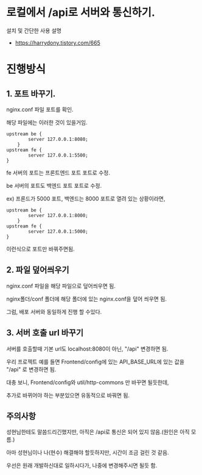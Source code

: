 #  로컬에서 /api로 서버와 통신하기.

설치 및 간단한 사용 설명

- https://harrydony.tistory.com/665




# 진행방식

## 1. 포트 바꾸기.

nginx.conf 파일 포트를 확인.

해당 파일에는 이러한 것이 있을거임.

```
upstream be { 
        server 127.0.0.1:8080;
    }
upstream fe { 
        server 127.0.0.1:5500;
}
```

fe 서버의 포트는 프론트엔드 포트 포트로 수정. 

be 서버의 포트도 백엔드 포트 포트로 수정. 



ex)  프론드가 5000 포트, 백엔드는 8000 포트로 열려 있는 상황이라면,

```
upstream be { 
        server 127.0.0.1:8000;
    }
upstream fe { 
        server 127.0.0.1:5000;
}
```

이런식으로 포트만 바꿔주면됨.







## 2. 파일 덮어씌우기

nginx.conf 파일을 해당 파일으로 덮어씌우면 됨.

nginx폴더/conf 폴더에 해당 폴더에 있는 nginx.conf을 덮어 씌우면 됨.

그럼, 배포 서버와 동일하게 진행 할 수있다.



## 3. 서버 호출 url 바꾸기

서버를 호출할때 기본 url도 localhost:8080이 아닌, "/api" 변경하면 됨.

우리 프로젝트 예를 들면 Frontend/config에 있는 API_BASE_URL에 있는 값을 "/api" 로 변경하면 됨.

대충 보니, Frontend/config와 util/http-commons 만 바꾸면 될듯한데,

 추가로 바뀌어야 하는 부분있으면 유동적으로 바꿔면 됨.





## 주의사항

성현님한테도 말씀드리긴했지만,  아직은 /api로 통신은 되어 있지 않음.(원인은 아직 모름.)

아마 성현님이나 나(현수) 해결해야 할듯하지만, 시간이 조금 걸린 것 같음.



우선은 원래 개발하신대로 일하시다가, 나중에 변경해주시면 될듯 함.



